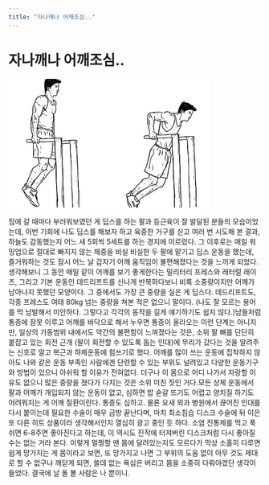 ```yaml
---
title: "자나깨나 어깨조심.."
---
```

# 자나깨나 어깨조심..

![image](/assets/images/973d1d25bc88b90202582e3187414907.jpg)



짐에 갈 때마다 부러워보였던 게 딥스를 하는 팔과 등근육이 잘 발달된 분들의 모습이었는데, 이번 기회에 나도 딥스를 해보자 하고 육중한 거구를 싣고 여러 번 시도해 본 결과, 하늘도 감동했는지 어느 새 5회씩 5세트를 하는 경지에 이르렀다. 그 이후로는 매일 워밍업으로 절대로 빠지지 않는 체중을 비실 비실한 두 팔에 맡기고 딥스 운동을 했는데, 즐거워하는 것도 잠시 어느 날 갑자기 어깨 움직임이 불편해졌다는 것을 느끼게 되었다. 생각해보니 그 동안 매일 같이 어깨를 보기 좋게한다는 밀리터리 프레스와 래터럴 래이즈, 그리고 기본 운동인 데드리프트를 신나게 반복하다보니 비록 소중량이지만 어깨가 남아나지 못했던 모양이다. 그 중에서도 가장 큰 중량을 실은 게 딥스다. 데드리프트도, 각종 프레스도 여태 80kg 넘는 중량을 쳐본 적은 없으니 말이다. (나도 잘 모르는 용어를 막 남발해서 미안하다. 그렇다고 각각의 동작을 길게 얘기하기도 쉽지 않다.)남들처럼 통증에 잠못 이루고 어깨를 바닥으로 해서 누우면 통증이 올라오는 이런 단계는 아니지만, 일상의 가동범위 내에서도 약간의 불편함이 느껴졌다는 것은, 소위 팔 뼈를 단단히 붙잡고 있는 회전 근개 (팔이 회전할 수 있도록 돕는 인대)에 무리가 갔다는 것을 알려주는 신호로 알고 복근과 하체운동에 힘쓰기로 했다. 어깨를 많이 쓰는 운동에 집착하지 않아도 나와 같은 운동 부족인 사람에겐 단련할 수 있는 부위도 널려있고 다양한 운동기구와 방법이 있으니 아쉬워 할 이유가 전혀없다. 더구나 이 몸으로 어디 나가서 자랑할 이유도 없으니 많은 중량을 쳤다가 다치는 것은 소위 미친 짓인 거다.모든 상체 운동에서 팔과 어깨가 개입되지 않는 운동이 없고, 심하면 밥 숟갈 뜨기도 어렵고 양치질 하기도 어려워지는 게 어깨 질환이란다. 통증도 심하고. 물론 요새 외과 병원에서 끊어진 인대를 다시 붙이는데 필요한 수술이 매우 금방 끝난다며, 마치 최소침습 디스크 수술에 뒤 이은 또 다른 히트 상품이라 생각해서인지 열심히 광고 중인 듯 하다. 소염 진통제를 먹고 푹쉬면 6-8주면 좋아진다고 하는데, 이 역시도 진작에 터져버린 디스크처럼 다시 좋아질 수는 없는 거라 본다. 이렇게 멀쩡할 땐 몸에 달려있는지도 모르다가 막상 소홀히 다루면 쉽게 망가지는 게 몸이라고 보면, 또 망가지고 나면 그 부위의 도움 없이 아무 것도 제대로 할 수 없구나 깨닫게 되면, 쓸데 없는 욕심은 버리고 몸을 소중히 다뤄야겠단 생각이 들었다. 결국에 날 돌 볼 사람은 나 뿐이니.

